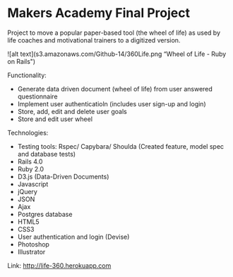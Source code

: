 Makers Academy Final Project
============================

Project to move a popular paper-based tool (the wheel of life) as used by life coaches and motivational trainers to a digitized version.

![alt text](s3.amazonaws.com/Github-14/360Life.png “Wheel of Life - Ruby on Rails")

Functionality:
- Generate data driven document (wheel of life) from user answered  questionnaire
- Implement user authenticatioln (includes user sign-up and login)
- Store, add, edit and delete user goals
- Store and edit user wheel

Technologies:
- Testing tools: Rspec/ Capybara/ Shoulda  (Created feature, model spec and database tests)
- Rails 4.0
- Ruby 2.0
- D3.js (Data-Driven Documents)
- Javascript
- jQuery 
- JSON
- Ajax
- Postgres database
- HTML5
- CSS3
- User authentication and login (Devise)
- Photoshop
- Illustrator

Link: http://life-360.herokuapp.com
